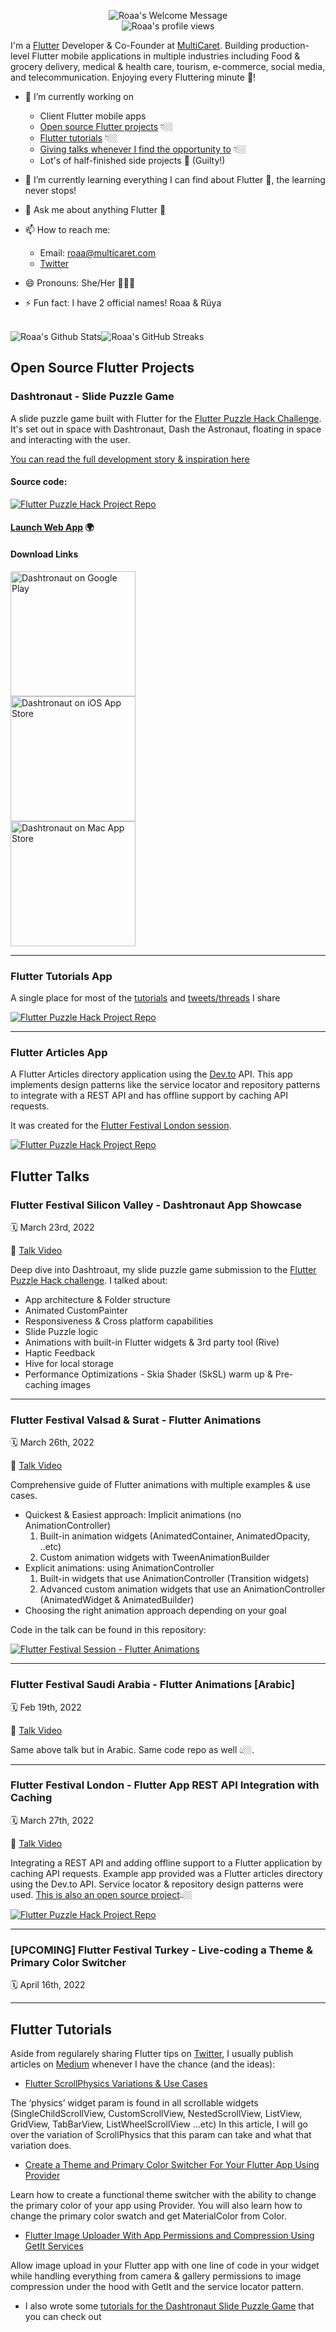 <p align="center">
		<img alt="Roaa's Welcome Message"
			 src="https://readme-typing-svg.herokuapp.com?size=30&background=45E5FF00&center=true&vCenter=true&lines=%F0%9F%91%8B%F0%9F%8F%BC+Hi+there!+I'm+Roaa">
  <br />
  <img src="https://hits.dwyl.com/roaa94/roaa94.svg?style=flat-square&show=unique" alt="Roaa's profile views" />
</p>

I'm a [Flutter](https://flutter.dev) Developer & Co-Founder at [MultiCaret](https://github.com/multicaret). Building production-level Flutter mobile applications in multiple industries including Food & grocery delivery, medical & health care, tourism, e-commerce, social media, and telecommunication. Enjoying every Fluttering minute 💙!


* 🔭 I’m currently working on 
  - Client Flutter mobile apps
  - [Open source Flutter projects](#open-source-flutter-projects) 👇🏼
  - [Flutter tutorials](#flutter-tutorials) 👇🏼
  - [Giving talks whenever I find the opportunity to](#flutter-talks) 👇🏼
  - Lot's of half-finished side projects 👀 (Guilty!)
* 🌱 I’m currently learning everything I can find about Flutter 💙, the learning never stops!
* 💬 Ask me about anything Flutter 💙
* 📫 How to reach me:
  * Email: roaa@multicaret.com
  * [Twitter](https://twitter.com/roaakdm)

* 😄 Pronouns: She/Her 👩🏻‍💻
* ⚡ Fun fact: I have 2 official names! Roaa & Rüya 


<br />
<div style="display: flex; align-items: center;">
<img src="https://github-readme-stats.vercel.app/api?username=roaa94&show_icons=true&count_private=true&hide_title=false&theme=dracula" alt="Roaa's Github Stats" />

<img src="https://github-readme-streak-stats.herokuapp.com?user=roaa94&theme=dracula&date_format=M%20j%5B%2C%20Y%5D" alt="Roaa's GitHub Streaks" />
</div>

## Open Source Flutter Projects

### Dashtronaut - Slide Puzzle Game

A slide puzzle game built with Flutter for the [Flutter Puzzle Hack Challenge](https://devpost.com/software/dashtronaut). It's set out in space with Dashtronaut, Dash the Astronaut, floating in space and interacting with the user.

[You can read the full development story & inspiration here](https://dashtronaut.app/tutorials/introduction)

#### Source code:

<div>
  <a href="https://github.com/roaa94/flutter-puzzle-hack">
  <img src="https://github-readme-stats.vercel.app/api/pin/?username=roaa94&repo=flutter-puzzle-hack&theme=dracula" alt="Flutter Puzzle Hack Project Repo" />
  </a>
</div>

#### [Launch Web App](https//play.dashtronaut.app)  🌍

#### Download Links

<a href="https://play.google.com/store/apps/details?id=com.multicaret.flutter.puzzle.hack">
  <img width="200px" src="https://user-images.githubusercontent.com/50345358/161318656-3c9d06f0-8782-4d6f-9d85-af9ef0246766.png" alt="Dashtronaut on Google Play" />
</a>
<br />
<a href="https://apps.apple.com/us/app/dashtronaut/id1609418987">
  <img width="200px" src="https://user-images.githubusercontent.com/50345358/161318659-5a9514f4-f900-455e-81e9-8c5426fd366d.svg" alt="Dashtronaut on iOS App Store" />
</a>
<br />
<a href="https://apps.apple.com/us/app/dashtronaut/id1609418987">
  <img width="200px" src="https://user-images.githubusercontent.com/50345358/161318660-9fa21629-f903-4a6d-9dd2-ff3965bcd2ce.svg" alt="Dashtronaut on Mac App Store" />
</a>

---

### Flutter Tutorials App

A single place for most of the [tutorials](#flutter-tutorials) and [tweets/threads]() I share

<div>
  <a href="https://github.com/roaa94/flutter-tutorials">
  <img src="https://github-readme-stats.vercel.app/api/pin/?username=roaa94&repo=flutter-tutorials&theme=dracula" alt="Flutter Puzzle Hack Project Repo" />
  </a>
</div>

---

### Flutter Articles App

A Flutter Articles directory application using the [Dev.to](https://developers.forem.com/api) API. This app implements design patterns like the service locator and repository patterns to integrate with a REST API and has offline support by caching API requests.

It was created for the [Flutter Festival London session](#flutter-talks).

<div>
  <a href="https://github.com/roaa94/flutter_articles">
  <img src="https://github-readme-stats.vercel.app/api/pin/?username=roaa94&repo=flutter_articles&theme=dracula" alt="Flutter Puzzle Hack Project Repo" />
  </a>
</div>

## Flutter Talks

### Flutter Festival Silicon Valley - Dashtronaut App Showcase

🗓 March 23rd, 2022 

🎥 [Talk Video](https://youtu.be/Jwh-2fMdpek?t=5344)
  
Deep dive into Dashtroaut, my slide puzzle game submission to the [Flutter Puzzle Hack challenge](https://devpost.com/software/dashtronaut). I talked about:
* App architecture & Folder structure
* Animated CustomPainter
* Responsiveness & Cross platform capabilities
* Slide Puzzle logic
* Animations with built-in Flutter widgets & 3rd party tool (Rive)
* Haptic Feedback
* Hive for local storage
* Performance Optimizations - Skia Shader (SkSL) warm up & Pre-caching images

---

### Flutter Festival Valsad & Surat - Flutter Animations

🗓 March 26th, 2022 

🎥 [Talk Video](https://youtu.be/0k1ocwlfa2c?t=491)

Comprehensive guide of Flutter animations with multiple examples & use cases.
* Quickest & Easiest approach: Implicit animations (no AnimationController)
    1. Built-in animation widgets (AnimatedContainer, AnimatedOpacity, ..etc)
    2. Custom animation widgets with TweenAnimationBuilder 
* Explicit animations: using AnimationController
    1. Built-in widgets that use AnimationController (Transition widgets)
    2. Advanced custom animation widgets that use an AnimationController (AnimatedWidget & AnimatedBuilder)
* Choosing the right animation approach depending on your goal

Code in the talk can be found in this repository:

<a href="https://github.com/roaa94/flutter-festival-session">
  <img src="https://github-readme-stats.vercel.app/api/pin/?username=roaa94&repo=flutter-festival-session&theme=dracula" alt="Flutter Festival Session - Flutter Animations" />
</a>

---

### Flutter Festival Saudi Arabia - Flutter Animations [Arabic]

🗓 Feb 19th, 2022 

🎥 [Talk Video](https://www.youtube.com/watch?v=mntW9gU46OM&t=5979s)

Same above talk but in Arabic. Same code repo as well 👆🏼.

---
  
### Flutter Festival London - Flutter App REST API Integration with Caching

🗓 March 27th, 2022 

🎥 [Talk Video](https://youtu.be/h7Hjtj-iw_c?t=21352)

Integrating a REST API and adding offline support to a Flutter application by caching API requests. Example app provided was a Flutter articles directory using the Dev.to API. Service locator & repository design patterns were used. [This is also an open source project](#flutter-articles)👆🏼

<a href="https://github.com/roaa94/flutter_articles">
  <img src="https://github-readme-stats.vercel.app/api/pin/?username=roaa94&repo=flutter_articles&theme=dracula" alt="Flutter Puzzle Hack Project Repo" />
</a>
  
---

### [UPCOMING] Flutter Festival Turkey - Live-coding a Theme & Primary Color Switcher

🗓 April 16th, 2022 

---

## Flutter Tutorials

Aside from regularely sharing Flutter tips on [Twitter](https://twitter.com/roaakdm), I usually publish articles on [Medium](https://medium.com/@roaakdm) whenever I have the chance (and the ideas):
  
* [Flutter ScrollPhysics Variations & Use Cases](https://medium.com/@roaakdm/flutter-scrollphysics-variations-use-cases-da87528cc6c1)
  
The ‘physics’ widget param is found in all scrollable widgets (SingleChildScrollView, CustomScrollView, NestedScrollView, ListView, GridView, TabBarView, ListWheelScrollView …etc) In this article, I will go over the variation of ScrollPhysics that this param can take and what that variation does.
  
* [Create a Theme and Primary Color Switcher For Your Flutter App Using Provider](https://medium.com/flutter-community/create-a-theme-and-primary-color-switcher-for-your-flutter-app-using-provider-fd334dd7d761)

Learn how to create a functional theme switcher with the ability to change the primary color of your app using Provider. You will also learn how to change the primary color swatch and get MaterialColor from Color.

* [Flutter Image Uploader With App Permissions and Compression Using GetIt Services](https://medium.com/flutter-community/flutter-image-uploader-with-app-permissions-and-compression-using-getit-services-59ffea13f913)
  
Allow image upload in your Flutter app with one line of code in your widget while handling everything from camera & gallery permissions to image compression under the hood with GetIt and the service locator pattern.
  
* I also wrote some [tutorials for the Dashtronaut Slide Puzzle Game](https://dashtronaut.app/tutorials/introduction) that you can check out

